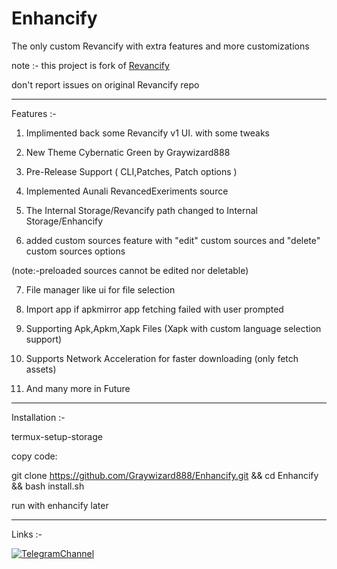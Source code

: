 # Enhancify
The only custom Revancify with extra features and more customizations

note :- this project is fork of [Revancify](https://github.com/decipher3114/Revancify)

don't report issues on original Revancify repo

____________________________________
Features :- 
1) Implimented back some Revancify v1 UI. with some tweaks 

2) New Theme Cybernatic Green by Graywizard888
3) Pre-Release Support ( CLI,Patches, Patch options )
4) Implemented Aunali RevancedExeriments source
5) The Internal Storage/Revancify path changed to Internal Storage/Enhancify
6) added custom sources feature with "edit" custom sources and "delete" custom sources options

(note:-preloaded sources cannot be edited nor deletable)

7) File manager like ui for file selection
  
9) Import app if apkmirror app fetching failed with user prompted

10) Supporting Apk,Apkm,Xapk Files (Xapk with custom language selection support)

11) Supports Network Acceleration for faster downloading (only fetch assets)

12) And many more in Future
____________________________________

Installation :-

termux-setup-storage

copy code:

git clone https://github.com/Graywizard888/Enhancify.git && cd Enhancify && bash install.sh 

run with enhancify later
____________________________________

Links :-

[![TelegramChannel](https://img.shields.io/badge/Telegram_Discussion_chat-2CA5E0?style=for-the-badge&logo=Telegram&logoColor=FFFFFF)](https://t.me/Graywizard_projects)



